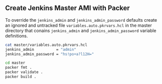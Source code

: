 ## Create Jenkins Master AMI with Packer

To override the `jenkins_admin` and `jenkins_admin_password` defaults create an ignored and untracked file `variables.auto.pkrvars.hcl` in the master directory that conains `jenkins_admin` and `jenkins_admin_password` variable definitions.
```bash
cat master/variables.auto.pkrvars.hcl
jenkins_admin          = "admin"
jenkins_admin_password = "hs!po+a?l12H="
```

```bash
cd master
packer fmt .
packer validate .
packer build .
```